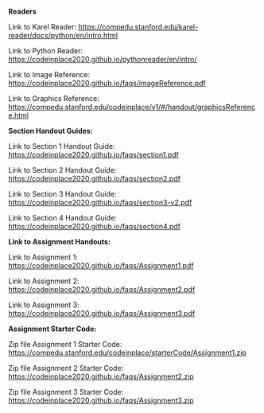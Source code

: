 **Readers**

Link to Karel Reader: https://compedu.stanford.edu/karel-reader/docs/python/en/intro.html

Link to Python Reader: https://codeinplace2020.github.io/pythonreader/en/intro/

Link to Image Reference: https://codeinplace2020.github.io/faqs/imageReference.pdf

Link to Graphics Reference: https://compedu.stanford.edu/codeinplace/v1/#/handout/graphicsReference.html




**Section Handout Guides:**

Link to Section 1 Handout Guide: https://codeinplace2020.github.io/faqs/section1.pdf

Link to Section 2 Handout Guide: https://codeinplace2020.github.io/faqs/section2.pdf

Link to Section 3 Handout Guide: https://codeinplace2020.github.io/faqs/section3-v2.pdf

Link to Section 4 Handout Guide: https://codeinplace2020.github.io/faqs/section4.pdf




**Link to Assignment Handouts:**

Link to Assignment 1: https://codeinplace2020.github.io/faqs/Assignment1.pdf

Link to Assignment 2: https://codeinplace2020.github.io/faqs/Assignment2.pdf

Link to Assignment 3: https://codeinplace2020.github.io/faqs/Assignment3.pdf




**Assignment Starter Code:**

Zip file Assignment 1 Starter Code: https://compedu.stanford.edu/codeinplace/starterCode/Assignment1.zip

Zip file Assignment 2 Starter Code: https://codeinplace2020.github.io/faqs/Assignment2.zip

Zip file Assignment 3 Starter Code: https://codeinplace2020.github.io/faqs/Assignment3.zip
